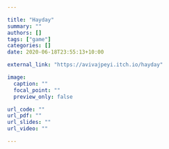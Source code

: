 ```yaml
---

title: "Hayday"
summary: ""
authors: []
tags: ["game"]
categories: []
date: 2020-06-18T23:55:13+10:00

external_link: "https://avivajpeyi.itch.io/hayday"

image:
  caption: ""
  focal_point: ""
  preview_only: false

url_code: ""
url_pdf: ""
url_slides: ""
url_video: ""

---
```

